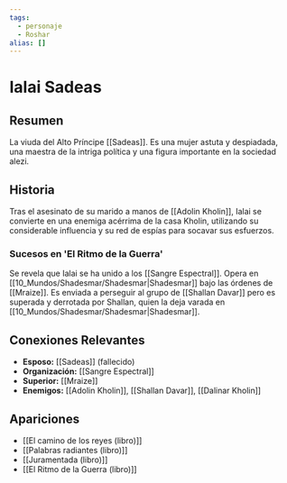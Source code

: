 ```yaml
---
tags:
  - personaje
  - Roshar
alias: []
---
```


# Ialai Sadeas

## Resumen
La viuda del Alto Príncipe [[Sadeas]]. Es una mujer astuta y despiadada, una maestra de la intriga política y una figura importante en la sociedad alezi.

## Historia
Tras el asesinato de su marido a manos de [[Adolin Kholin]], Ialai se convierte en una enemiga acérrima de la casa Kholin, utilizando su considerable influencia y su red de espías para socavar sus esfuerzos.

### Sucesos en 'El Ritmo de la Guerra'
Se revela que Ialai se ha unido a los [[Sangre Espectral]]. Opera en [[10_Mundos/Shadesmar/Shadesmar|Shadesmar]] bajo las órdenes de [[Mraize]]. Es enviada a perseguir al grupo de [[Shallan Davar]] pero es superada y derrotada por Shallan, quien la deja varada en [[10_Mundos/Shadesmar/Shadesmar|Shadesmar]].

## Conexiones Relevantes
* **Esposo:** [[Sadeas]] (fallecido)
* **Organización:** [[Sangre Espectral]]
* **Superior:** [[Mraize]]
* **Enemigos:** [[Adolin Kholin]], [[Shallan Davar]], [[Dalinar Kholin]]

## Apariciones
* [[El camino de los reyes (libro)]]
* [[Palabras radiantes (libro)]]
* [[Juramentada (libro)]]
* [[El Ritmo de la Guerra (libro)]]
